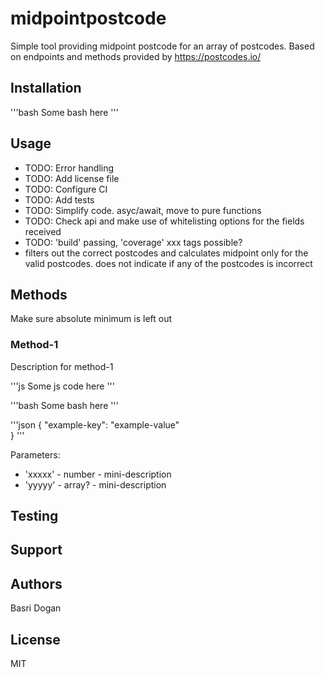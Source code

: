 # midpointpostcode
Simple tool providing midpoint postcode for an array of postcodes.
Based on endpoints and methods provided by https://postcodes.io/ 

## Installation

'''bash
Some bash here
'''

## Usage
- TODO: Error handling
- TODO: Add license file
- TODO: Configure CI
- TODO: Add tests
- TODO: Simplify code. asyc/await, move to pure functions
- TODO: Check api and make use of whitelisting options for the fields received
- TODO: 'build' passing, 'coverage' xxx tags possible?
- filters out the correct postcodes and calculates midpoint only for the valid postcodes. does not indicate if any of the postcodes is incorrect

## Methods
Make sure absolute minimum is left out

### Method-1
Description for method-1

'''js
Some js code here
'''

'''bash
Some bash here
'''

'''json
    {
        "example-key": "example-value"        
    }
'''

Parameters:
- 'xxxxx' - number - mini-description
- 'yyyyy' - array? - mini-description

## Testing

## Support

## Authors
Basri Dogan

## License
MIT